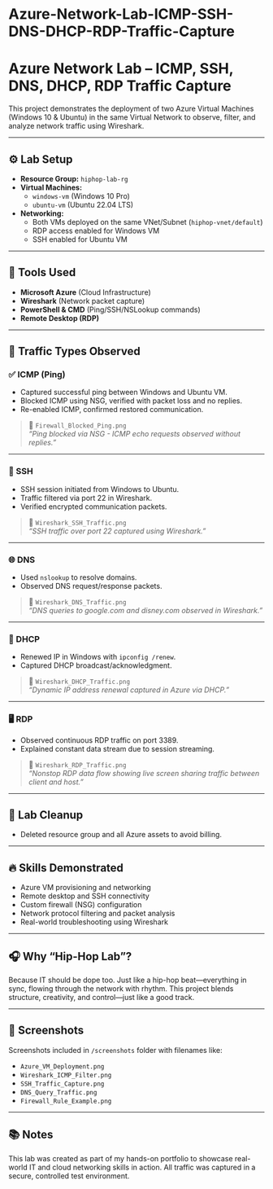 # Azure-Network-Lab-ICMP-SSH-DNS-DHCP-RDP-Traffic-Capture

# Azure Network Lab – ICMP, SSH, DNS, DHCP, RDP Traffic Capture

This project demonstrates the deployment of two Azure Virtual Machines (Windows 10 & Ubuntu) in the same Virtual Network to observe, filter, and analyze network traffic using Wireshark.

---

## ⚙️ Lab Setup

- **Resource Group:** `hiphop-lab-rg`
- **Virtual Machines:**
  - `windows-vm` (Windows 10 Pro)
  - `ubuntu-vm` (Ubuntu 22.04 LTS)
- **Networking:**
  - Both VMs deployed on the same VNet/Subnet (`hiphop-vnet/default`)
  - RDP access enabled for Windows VM
  - SSH enabled for Ubuntu VM

---

## 🔬 Tools Used

- **Microsoft Azure** (Cloud Infrastructure)
- **Wireshark** (Network packet capture)
- **PowerShell & CMD** (Ping/SSH/NSLookup commands)
- **Remote Desktop (RDP)**

---

## 🧪 Traffic Types Observed

### ✅ ICMP (Ping)
- Captured successful ping between Windows and Ubuntu VM.
- Blocked ICMP using NSG, verified with packet loss and no replies.
- Re-enabled ICMP, confirmed restored communication.

> 📸 `Firewall_Blocked_Ping.png`  
> *“Ping blocked via NSG - ICMP echo requests observed without replies.”*

---

### 🔐 SSH
- SSH session initiated from Windows to Ubuntu.
- Traffic filtered via port 22 in Wireshark.
- Verified encrypted communication packets.

> 📸 `Wireshark_SSH_Traffic.png`  
> *“SSH traffic over port 22 captured using Wireshark.”*

---

### 🌐 DNS
- Used `nslookup` to resolve domains.
- Observed DNS request/response packets.

> 📸 `Wireshark_DNS_Traffic.png`  
> *“DNS queries to google.com and disney.com observed in Wireshark.”*

---

### 📶 DHCP
- Renewed IP in Windows with `ipconfig /renew`.
- Captured DHCP broadcast/acknowledgment.

> 📸 `Wireshark_DHCP_Traffic.png`  
> *“Dynamic IP address renewal captured in Azure via DHCP.”*

---

### 🖥️ RDP
- Observed continuous RDP traffic on port 3389.
- Explained constant data stream due to session streaming.

> 📸 `Wireshark_RDP_Traffic.png`  
> *“Nonstop RDP data flow showing live screen sharing traffic between client and host.”*

---

## 🧹 Lab Cleanup
- Deleted resource group and all Azure assets to avoid billing.

---

## 🔥 Skills Demonstrated

- Azure VM provisioning and networking
- Remote desktop and SSH connectivity
- Custom firewall (NSG) configuration
- Network protocol filtering and packet analysis
- Real-world troubleshooting using Wireshark

---

## 🎧 Why “Hip-Hop Lab”?

Because IT should be dope too. Just like a hip-hop beat—everything in sync, flowing through the network with rhythm. This project blends structure, creativity, and control—just like a good track.

---

## 📁 Screenshots

Screenshots included in `/screenshots` folder with filenames like:
- `Azure_VM_Deployment.png`
- `Wireshark_ICMP_Filter.png`
- `SSH_Traffic_Capture.png`
- `DNS_Query_Traffic.png`
- `Firewall_Rule_Example.png`

---

## 📚 Notes

This lab was created as part of my hands-on portfolio to showcase real-world IT and cloud networking skills in action. All traffic was captured in a secure, controlled test environment.
